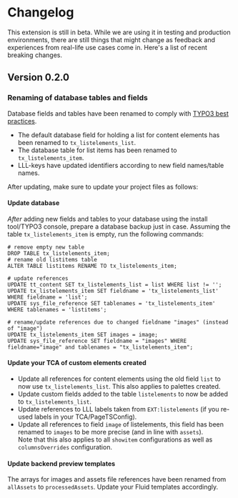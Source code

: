 # Changelog 

This extension is still in beta. While we are using it in testing and production environments, there are still things
that might change as feedback and experiences from real-life use cases come in. Here's a list of recent breaking
changes.

## Version 0.2.0

### Renaming of database tables and fields

Database fields and tables have been renamed to comply with 
[TYPO3 best practices](https://docs.typo3.org/m/typo3/reference-coreapi/master/en-us/ExtensionArchitecture/NamingConventions/Index.html#database-table-name).

* The default database field for holding a list for content elements has been renamed to `tx_listelements_list`.
* The database table for list items has been renamed to `tx_listelements_item`.
* LLL-keys have updated identifiers according to new field names/table names.

After updating, make sure to update your project files as follows:

#### Update database

*After* adding new fields and tables to your database using the install tool/TYPO3 console, prepare a database backup 
just in case. Assuming the table `tx_listelements_item` is empty, run the following commands:

```
# remove empty new table
DROP TABLE tx_listelements_item;
# rename old listitems table
ALTER TABLE listitems RENAME TO tx_listelements_item;

# update references 
UPDATE tt_content SET tx_listelements_list = list WHERE list != '';
UPDATE tx_listelements_item SET fieldname = 'tx_listelements_list' WHERE fieldname = 'list';
UPDATE sys_file_reference SET tablenames = 'tx_listelements_item' WHERE tablenames = 'listitems';

# rename/update references due to changed fieldname "images" (instead of "image")
UPDATE tx_listelements_item SET images = image;
UPDATE sys_file_reference SET fieldname = "images" WHERE fieldname="image" and tablenames = "tx_listelements_item";
```

#### Update your TCA of custom elements created

* Update all references for content elements using the old field `list` to now use `tx_listelements_list`. This also 
  applies to palettes created.
* Update custom fields added to the table `listelements` to now be added to `tx_listelements_list`.
* Update references to LLL labels taken from `EXT:listelements` (if you re-used labels in your TCA/PageTSConfig).
* Update all references to field `image` of listelements, this field has been renamed to `images` to be more precise 
  (and in line with `assets`).\
  Note that this also applies to all `showitem` configurations as well as `columnsOverrides` 
  configuration.
  
#### Update backend preview templates

The arrays for images and assets file references have been renamed from `allAssets` to `processedAssets`. Update your
Fluid templates accordingly.

